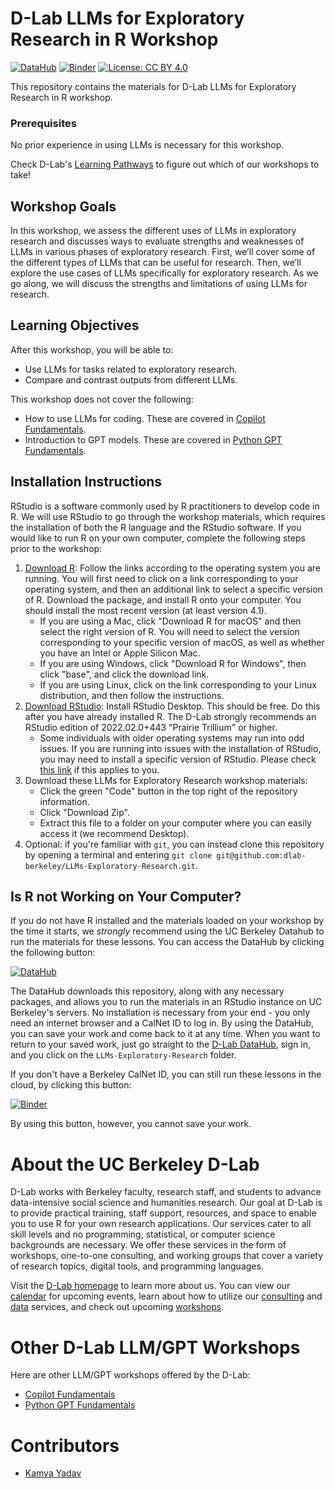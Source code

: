 # D-Lab LLMs for Exploratory Research in R Workshop

[![DataHub](https://img.shields.io/badge/launch-datahub-blue)](https://github.com/dlab-berkeley/R-LLMs-Exploratory-Research/hub/user-redirect/git-pull?repo=https%3A%2F%2Fgithub.com%2Fdlab-berkeley%2FR-LLMs-Exploratory-Research&branch=main&urlpath=rstudio%2F)
[![Binder](https://mybinder.org/badge_logo.svg)](https://mybinder.org/v2/gh/dlab-berkeley/R-LLMs-Exploratory-Research/HEAD?urlpath=rstudio)
[![License: CC BY 4.0](https://img.shields.io/badge/License-CC_BY_4.0-lightgrey.svg)](https://creativecommons.org/licenses/by/4.0/)

This repository contains the materials for D-Lab LLMs for Exploratory Research in R workshop. 

### Prerequisites

No prior experience in using LLMs is necessary for this workshop.

Check D-Lab's [Learning Pathways](https://dlab-berkeley.github.io/dlab-workshops/python_path.html) to figure out which of our workshops to take!

## Workshop Goals

In this workshop, we assess the different uses of LLMs in exploratory research and discusses ways to evaluate strengths and weaknesses of LLMs in various phases of exploratory research. First, we’ll cover some of the different types of LLMs that can be useful for research. Then, we’ll explore the use cases of LLMs specifically for exploratory research. As we go along, we will discuss the strengths and limitations of using LLMs for research.  


## Learning Objectives

After this workshop, you will be able to:

- Use LLMs for tasks related to exploratory research.
- Compare and contrast outputs from different LLMs.

This workshop does not cover the following:

- How to use LLMs for coding. These are covered in [Copilot Fundamentals](https://github.com/dlab-berkeley/Copilot-Fundamentals).
- Introduction to GPT models. These are covered in [Python GPT Fundamentals](https://github.com/dlab-berkeley/Python-GPT-Fundamentals?search=1).


## Installation Instructions

RStudio is a software commonly used by R practitioners to develop code in R. We will use RStudio to go through the workshop materials, which requires the installation of both the R language and the RStudio software. If you would like to run R on your own computer, complete the following steps prior to the workshop:

1. [Download R](https://cloud.r-project.org/): Follow the links according to the operating system you are running. You will first need to click on a link corresponding to your operating system, and then an additional link to select a specific version of R. Download the package, and install R onto your computer. You should install the most recent version (at least version 4.1).
   - If you are using a Mac, click "Download R for macOS" and then select the right version of R. You will need to select the version corresponding to your specific version of macOS, as well as whether you have an Intel or Apple Silicon Mac.
   - If you are using Windows, click "Download R for Windows", then click "base", and click the download link.
   - If you are using Linux, click on the link corresponding to your Linux distribution, and then follow the instructions.
2. [Download RStudio](https://rstudio.com/products/rstudio/download/#download): Install RStudio Desktop. This should be free. Do this after you have already installed R. The D-Lab strongly recommends an RStudio edition of 2022.02.0+443 "Prairie Trillium" or higher.
   - Some individuals with older operating systems may run into odd issues. If you are running into issues with the installation of RStudio, you may need to install a specific version of RStudio. Please check [this link](https://www.rstudio.com/products/rstudio/older-versions/) if this applies to you.
3. Download these LLMs for Exploratory Research workshop materials:
   - Click the green "Code" button in the top right of the repository information.
   - Click "Download Zip".
   - Extract this file to a folder on your computer where you can easily access it (we recommend Desktop).
4. Optional: if you're familiar with `git`, you can instead clone this repository by opening a terminal and entering `git clone git@github.com:dlab-berkeley/LLMs-Exploratory-Research.git`.

## Is R not Working on Your Computer?

If you do not have R installed and the materials loaded on your
workshop by the time it starts, we *strongly* recommend using the UC Berkeley
Datahub to run the materials for these lessons. You can access the DataHub by
clicking the following button:

[![DataHub](https://img.shields.io/badge/launch-datahub-blue)](https://github.com/dlab-berkeley/R-LLMs-Exploratory-Research/hub/user-redirect/git-pull?repo=https%3A%2F%2Fgithub.com%2Fdlab-berkeley%2FR-LLMs-Exploratory-Research&branch=main&urlpath=rstudio%2F)

The DataHub downloads this repository, along with any necessary packages, and
allows you to run the materials in an RStudio instance on UC Berkeley's servers.
No installation is necessary from your end - you only need an internet browser
and a CalNet ID to log in. By using the DataHub, you can save your work and come
back to it at any time. When you want to return to your saved work, just go
straight to the [D-Lab DataHub](https://dlab.datahub.berkeley.edu), sign in, and
you click on the `LLMs-Exploratory-Research` folder.

If you don't have a Berkeley CalNet ID, you can still run these lessons in the cloud, by clicking this button:

[![Binder](https://mybinder.org/badge_logo.svg)](https://mybinder.org/v2/gh/dlab-berkeley/R-LLMs-Exploratory-Research/HEAD?urlpath=rstudio)

By using this button, however, you cannot save your work.


# About the UC Berkeley D-Lab

D-Lab works with Berkeley faculty, research staff, and students to advance data-intensive social science and humanities research. Our goal at D-Lab is to provide practical training, staff support, resources, and space to enable you to use R for your own research applications. Our services cater to all skill levels and no programming, statistical, or computer science backgrounds are necessary. We offer these services in the form of workshops, one-to-one consulting, and working groups that cover a variety of research topics, digital tools, and programming languages.  

Visit the [D-Lab homepage](https://dlab.berkeley.edu/) to learn more about us. You can view our [calendar](https://dlab.berkeley.edu/events/calendar) for upcoming events, learn about how to utilize our [consulting](https://dlab.berkeley.edu/consulting) and [data](https://dlab.berkeley.edu/data) services, and check out upcoming [workshops](https://dlab.berkeley.edu/events/workshops).

# Other D-Lab LLM/GPT Workshops

Here are other LLM/GPT workshops offered by the D-Lab:

* [Copilot Fundamentals](https://github.com/dlab-berkeley/Copilot-Fundamentals)
* [Python GPT Fundamentals](https://github.com/dlab-berkeley/Python-GPT-Fundamentals?search=1)

# Contributors

* [Kamya Yadav](https://dlab.berkeley.edu/people/kamya-yadav)
